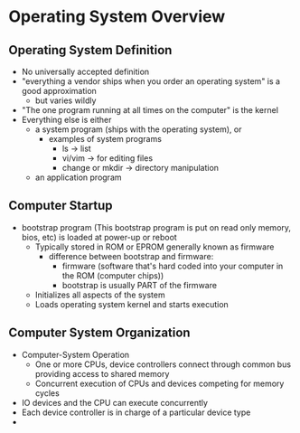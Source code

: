 # Operating System Overview
## Operating System Definition
- No universally accepted definition
- "everything a vendor ships when you order an operating system" is a good approximation
	- but varies wildly
- "The one program running at all times on the computer" is the kernel
- Everything else is either
	- a system program (ships with the operating system), or
		- examples of system programs
			- ls -> list
			- vi/vim -> for editing files
			- change or mkdir -> directory manipulation
	- an application program
## Computer Startup
- bootstrap program (This bootstrap program is put on read only memory, bios, etc) is loaded at power-up or reboot 
	- Typically stored in ROM or EPROM generally known as firmware
		- difference between bootstrap and firmware: 
			- firmware (software that's hard coded into your computer in the ROM (computer chips))
			- bootstrap is usually PART of the firmware
	- Initializes all aspects of the system
	- Loads operating system kernel and starts execution
## Computer System Organization
- Computer-System Operation
	- One or more CPUs, device controllers connect through common bus providing access to shared memory
	- Concurrent execution of CPUs and devices competing for memory cycles
- IO devices and the CPU can execute concurrently
- Each device controller is in charge of a particular device type
- 
